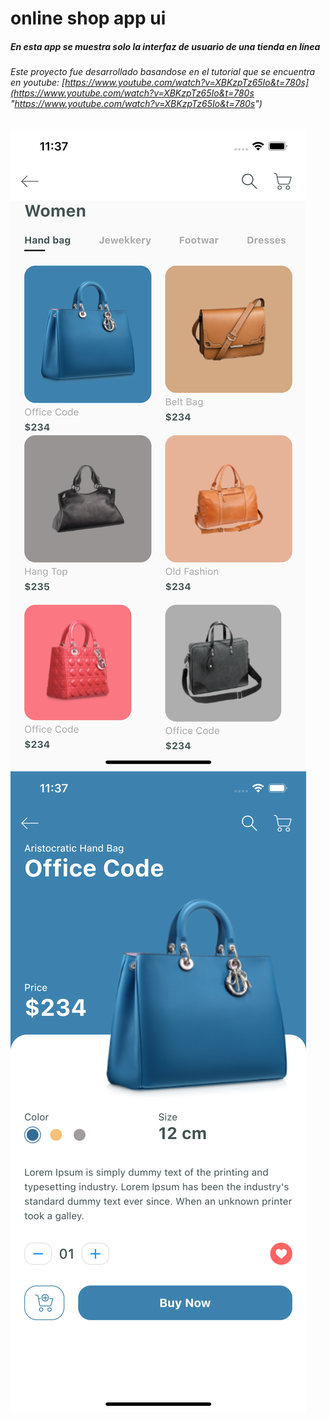 # online shop app ui

##### En esta app se muestra solo la interfaz de usuario de una tienda en línea

###### Este proyecto fue desarrollado basandose en el tutorial que se encuentra en youtube: [https://www.youtube.com/watch?v=XBKzpTz65Io&t=780s](https://www.youtube.com/watch?v=XBKzpTz65Io&t=780s "https://www.youtube.com/watch?v=XBKzpTz65Io&t=780s")

![Pantalla inicial de la app](/assets/images/screenshot1.png)
![Detalle del producto](/assets/images/screenshot2.png)
